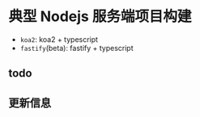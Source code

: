 # 典型 Nodejs 服务端项目构建

- `koa2`: koa2 + typescript
- `fastify`(beta): fastify + typescript

## todo

## 更新信息
